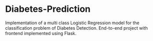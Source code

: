 # Diabetes-Prediction
Implementation of a multi class Logistic Regression model for the classification problem of Diabetes Detection. End-to-end project with frontend implemented using Flask.
